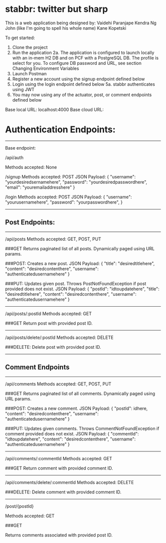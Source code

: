 # stabbr: twitter but sharp

This is a web application being designed by:
Vaidehi Paranjape
Kendra Ng
John (like I'm going to spell his whole name)
Kane Kopetski

To get started:
1. Clone the project
2. Run the application
  2a. The application is configured to launch locally with an in-mem H2 DB and on PCF with a PostgreSQL DB. The profile is select for you. To configure DB password and URL, see section Changing Environment Variables
3. Launch Postman
4. Register a new account using the signup endpoint defined below
5. Login using the login endpoint defined below
  5a. stabbr authenticates using JWT
7. You may now using any of the actuator, post, or comment endpoints defined below

Base local URL: localhost:4000
Base cloud URL:

# Authentication Endpoints:

------------------

Base endpoint:

/api/auth

Methods accepted: None

/signup
Methods accepted: POST
JSON Payload:
{
"username": "yourdesiredsernamehere",
"password": "yourdesiredpasswordhere",
"email": "youremailaddresshere"
}

/login
Methods accepted: POST
JSON Payload:
{
"username": "yourusernamehere",
"password": "yourpasswordhere",
}

------------------

## Post Endpoints:

------------------

/api/posts
Methods accepted: GET, POST, PUT

###GET
Returns paginated list of all posts. Dynamically paged using URL params.

###POST:
Creates a new post.
JSON Payload:
{
"title": "desiredtitlehere",
"content": "desiredcontenthere",
"username": "authenticatedusernamehere"
}

###PUT:
Updates given post. Throws PostNotFoundException if post provided does not exist.
JSON Payload:
{
"postId": "idtoupdatehere",
"title": "desiredtitlehere",
"content": "desiredcontenthere",
"username": "authenticatedusernamehere"
}

------------------

/api/posts/:postId
Methods accepted: GET

###GET
Return post with provided post ID.

------------------

/api/posts/delete/:postId
Methods accepted: DELETE

###DELETE:
Delete post with provided post ID.

------------------

## Comment Endpoints

------------------

/api/comments
Methods accepted: GET, POST, PUT

###GET
Returns paginated list of all comments. Dynamically paged using URL params.

###POST:
Creates a new comment.
JSON Payload:
{
"postId": idhere,
"content": "desiredcontenthere",
"username": "authenticatedusernamehere"
}

###PUT:
Updates given comments. Throws CommentNotFoundException if comment provided does not exist.
JSON Payload:
{
"commentId": "idtoupdatehere",
"content": "desiredcontenthere",
"username": "authenticatedusernamehere"
}

------------------

/api/comments/:commentId
Methods accepted: GET

###GET
Return comment with provided comment ID.

------------------

/api/comments/delete/:commentId
Methods accepted: DELETE

###DELETE:
Delete comment with provided comment ID.

------------------

/post/{postId}

Methods accepted: GET

###GET

Returns comments associated with provided post ID.


